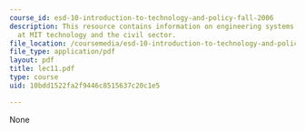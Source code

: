 ```yaml
---
course_id: esd-10-introduction-to-technology-and-policy-fall-2006
description: This resource contains information on engineering systems development
  at MIT technology and the civil sector.
file_location: /coursemedia/esd-10-introduction-to-technology-and-policy-fall-2006/10bdd1522fa2f9446c8515637c20c1e5_lec11.pdf
file_type: application/pdf
layout: pdf
title: lec11.pdf
type: course
uid: 10bdd1522fa2f9446c8515637c20c1e5

---
```

None
